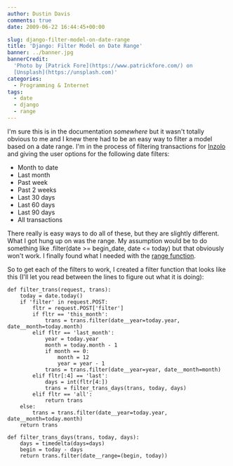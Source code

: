 ```yaml
---
author: Dustin Davis
comments: true
date: 2009-06-22 16:44:45+00:00

slug: django-filter-model-on-date-range
title: 'Django: Filter Model on Date Range'
banner: ../banner.jpg
bannerCredit:
  'Photo by [Patrick Fore](https://www.patrickfore.com/) on
  [Unsplash](https://unsplash.com)'
categories:
  - Programming & Internet
tags:
  - date
  - django
  - range
---
```


I'm sure this is in the documentation _somewhere_ but it wasn't totally obvious
to me and I knew there had to be an easy way to filter a model based on a date
range. I'm in the process of filtering transactions for
[Inzolo](http://inzolo.com) and giving the user options for the following date
filters:

- Month to date
- Last month
- Past week
- Past 2 weeks
- Last 30 days
- Last 60 days
- Last 90 days
- All transactions

There really is easy ways to do all of these, but they are slightly different.
What I got hung up on was the range. My assumption would be to do something like
.filter(date >= begin_date, date <= today) but that obviously won't work. I
finally found what I needed with the
[range function](http://docs.djangoproject.com/en/dev/ref/models/querysets/#range).

So to get each of the filters to work, I created a filter function that looks
like this (I'll let you read between the lines to figure out what it is doing):

    def filter_trans(request, trans):
    	today = date.today()
    	if 'filter' in request.POST:
    		fltr = request.POST['filter']
    		if fltr == 'this_month':
    			trans = trans.filter(date__year=today.year, date__month=today.month)
    		elif fltr == 'last_month':
    			year = today.year
    			month = today.month - 1
    			if month == 0:
    				month = 12
    				year = year - 1
    			trans = trans.filter(date__year=year, date__month=month)
    		elif fltr[:4] == 'last':
    			days = int(fltr[4:])
    			trans = filter_trans_days(trans, today, days)
    		elif fltr == 'all':
    			return trans
    	else:
    		trans = trans.filter(date__year=today.year, date__month=today.month)
    	return trans

    def filter_trans_days(trans, today, days):
    	days = timedelta(days=days)
    	begin = today - days
    	return trans.filter(date__range=(begin, today))

